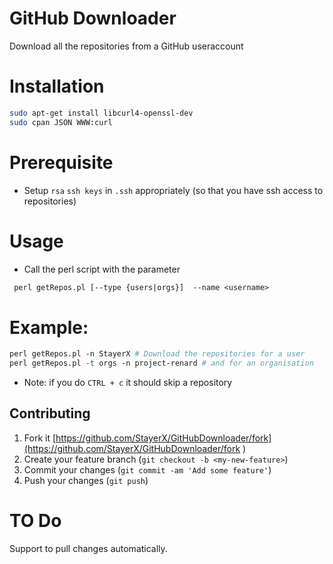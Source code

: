 # GitHub Downloader

Download all the repositories from a GitHub useraccount

# Installation
```sh
sudo apt-get install libcurl4-openssl-dev
sudo cpan JSON WWW:curl
```

# Prerequisite
* Setup `rsa` `ssh keys` in `.ssh` appropriately (so that you have ssh access to repositories)

# Usage

* Call the perl script with the parameter
```perl
 perl getRepos.pl [--type {users|orgs}]  --name <username>
```

# Example:
```perl
perl getRepos.pl -n StayerX # Download the repositories for a user
perl getRepos.pl -t orgs -n project-renard # and for an organisation
```
* Note: if you do `CTRL + c` it should skip a repository

## Contributing

1. Fork it [https://github.com/StayerX/GitHubDownloader/fork](https://github.com/StayerX/GitHubDownloader/fork )
2. Create your feature branch (`git checkout -b <my-new-feature>`)
3. Commit your changes (`git commit -am 'Add some feature'`)
3. Push your changes (`git push`)

# TO Do

Support to pull changes automatically.
